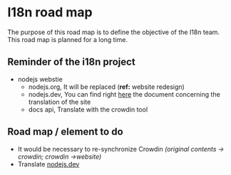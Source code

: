 # I18n road map

The purpose of this road map is to define the objective of the I18n team. This road map is planned for a long time.

## Reminder of the i18n project

* nodejs webstie
  * nodejs.org, It will be replaced (**ref:** website redesign)
  * nodejs.dev, You can find right [here](https://github.com/nodejs/nodejs.dev/blob/e31da70c029f24497fade852ecbb23e47907d5ad/TRANSLATING.md) the document concerning the translation of the site
  * docs api, Translate with the crowdin tool

## Road map / element to do

* It would be necessary to re-synchronize Crowdin *(original contents -> crowdin; crowdin ->website)*
* Translate [nodejs.dev](https://nodejs.dev/en)
